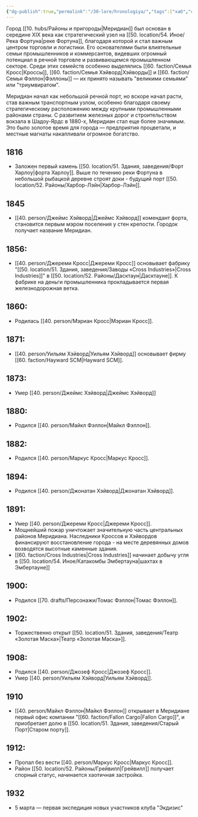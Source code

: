 ```yaml
---
{"dg-publish":true,"permalink":"/30-lore/hronologiya/","tags":["хаб","событие"]}
---
```


Город [[10. hubs/Районы и пригороды\|Меридиан]] был основан в середине XIX века как стратегический узел на [[50. location/54. Иное/Река Фортуна\|реке Фортуна]], благодаря которой и стал важным центром торговли и логистики. Его основателями были влиятельные семьи промышленников и коммерсантов, видевших огромный потенциал в речной торговле и развивающемся промышленном секторе. 
Среди этих семейств особенно выделялись [[60. faction/Семья Кросс\|Кроссы]], [[60. faction/Семья Хэйворд\|Хэйворды]] и [[60. faction/Семья Фэллон\|Фэллоны]] — их принято называть "великими семьями" или "триумвиратом".   

Меридиан начал как небольшой речной порт, но вскоре начал расти, став важным транспортным узлом, особенно благодаря своему стратегическому расположению между крупными промышленными районами страны. С развитием железных дорог и строительством вокзала в Шадоу-Ярдс в 1880-х, Меридиан стал еще более значимым. Это было золотое время для города — предприятия процветали, и местные магнаты накапливали огромное богатство.
## 1816
- Заложен первый камень [[50. location/51. Здания, заведения/Форт Харлоу\|форта Харлоу]]. Выше по течению реки Фортуна в небольшой рыбацкой деревне строят доки - будущий порт [[50. location/52. Районы/Харбор-Лэйн\|Харбор-Лэйн]].
## 1845
- [[40. person/Джеймс Хэйворд\|Джеймс Хэйворд]] комендант форта, становится первым мэром поселения у стен крепости. Городок получает название Меридиан.
## 1856: 
- [[40. person/Джереми Кросс\|Джереми Кросс]] основывает фабрику "[[50. location/51. Здания, заведения/Заводы «Cross Industries»\|Cross Industries]]" в [[50. location/52. Районы/Дасктаун\|Дасктауне]]. К фабрике на деньги промышленника прокладывается первая железнодорожная ветка. 
## 1860:
- Родилась [[40. person/Мэриан Кросс\|Мэриан Кросс]].
## 1871:
- [[40. person/Уильям Хэйворд\|Уильям Хэйворд]] основывает фирму [[60. faction/Hayward SCM\|Hayward SCM]].
## 1873:
- Умер [[40. person/Джеймс Хэйворд\|Джеймс Хэйворд]] 
## 1880:
- Родился [[40. person/Майкл Фэллон\|Майкл Фэллон]].
## 1882: 
- Родился [[40. person/Маркус Кросс\|Маркус Кросс]]. 
## 1894:
- Родился [[40. person/Джонатан Хэйворд\|Джонатан Хэйворд]].  
## 1891: 
- Умер [[40. person/Джереми Кросс\|Джереми Кросс]]. 
- Мощнейший пожар уничтожает значительную часть центральных районов Меридиана. Наследники Кроссов и Хэйвордов финансируют восстановление города - на месте деревянных домов возводятся высотные каменные здания.
- [[60. faction/Cross Industries\|Cross Industries]] начинает добычу угля в [[50. location/54. Иное/Катакомбы Эмбертауна\|шахтах в Эмбертауне]]
## 1900:
- Родился [[70. drafts/Персонажи/Томас Фэллон\|Томас Фэллон]].
## 1902:
- Торжественно открыт [[50. location/51. Здания, заведения/Театр «Золотая Маска»\|Театр «Золотая Маска»]].
## 1908: 
- Родился [[40. person/Джозеф Кросс\|Джозеф Кросс]].
- Умер [[40. person/Уильям Хэйворд\|Уильям Хэйворд]]. 
## 1910
- [[40. person/Майкл Фэллон\|Майкл Фэллон]] открывает в Меридиане первый офис компании "[[60. faction/Fallon Cargo\|Fallon Cargo]]", и приобретает долю в [[50. location/51. Здания, заведения/Старый Порт\|Старом порту]].
## 1912: 
- Пропал без вести [[40. person/Маркус Кросс\|Маркус Кросс]].  
- Район [[50. location/52. Районы/Грейвилл\|Грейвилл]] получает спорный статус, начинается хаотичная застройка. 
## 1932
- 5 марта — первая экспедиция новых участников клуба "Экдизис"